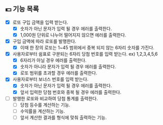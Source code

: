## 💵 기능 목록

- [x] 로또 구입 금액을 입력 받는다.
  - [x] 숫자가 아닌 문자가 입력 될 경우 에러를 출력한다.
  - [x] 1,000원 단위로 나누어 떨어지지 않으면 에러를 출력한다.
- [x] 구입 금액에 따라 로또를 발행한다.
  - [x] 이때 한 장의 로또는 1~45 범위에서 중복 되지 않는 6자리 숫자를 가진다.
- [x] 사용자로부터 쉼표로 구분되는 6자리 당첨 번호를 입력 받는다. ex) 1,2,3,4,5,6
  - [x] 6자리가 아닐 경우 에러를 출력한다.
  - [x] 숫자가 아니라 문자가 입력 될 경우 에러를 출력한다.
  - [x] 로또 범위를 초과할 경우 에러를 출력한다.
- [x] 사용자로부터 보너스 번호를 입력 받는다.
  - [x] 숫자가 아닌 문자가 입력 될 경우 에러를 출력한다.
  - [x] 앞서 입력한 당첨 번호와 중복 될 경우 에러를 출력한다.
- [ ] 발행한 로또와 비교하여 당첨 통계를 출력한다.
  - [ ] 당첨 등수를 계산하는 기능.
  - [ ] 수익률을 계산하는 기능.
  - [ ] 앞서 계산한 결과를 형식에 맞춰 출력하는 기능.